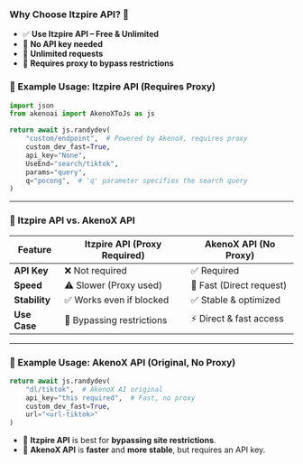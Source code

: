 ### **Why Choose Itzpire API?** 🚀

- ✅ **Use Itzpire API – Free & Unlimited**
- 🔹 **No API key needed**
- 🔹 **Unlimited requests**
- 🔹 **Requires proxy to bypass restrictions**

### **📌 Example Usage: Itzpire API (Requires Proxy)**
```python
import json
from akenoai import AkenoXToJs as js

return await js.randydev(
    "custom/endpoint",  # Powered by AkenoX, requires proxy
    custom_dev_fast=True,
    api_key="None",
    UseEnd="search/tiktok",
    params="query",
    q="pocong",  # 'q' parameter specifies the search query
)
```

---

### **📌 Itzpire API vs. AkenoX API**
| Feature        | **Itzpire API** (Proxy Required) | **AkenoX API** (No Proxy) |
|---------------|--------------------------------|--------------------------|
| **API Key**   | ❌ Not required               | ✅ Required |
| **Speed**     | ⚠️ Slower (Proxy used)        | 🚀 Fast (Direct request) |
| **Stability** | ✅ Works even if blocked      | ✅ Stable & optimized |
| **Use Case**  | 🔄 Bypassing restrictions    | ⚡ Direct & fast access |

---

### **📌 Example Usage: AkenoX API (Original, No Proxy)**
```python
return await js.randydev(
    "dl/tiktok",  # AkenoX AI original
    api_key="this required",  # Fast, no proxy
    custom_dev_fast=True,
    url="<url-tiktok>"
)
```

- 🔹 **Itzpire API** is best for **bypassing site restrictions**.
- 🔹 **AkenoX API** is **faster** and **more stable**, but requires an API key.
